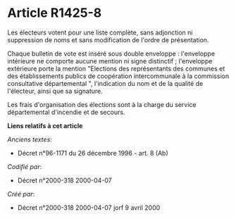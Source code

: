 # Article R1425-8

Les électeurs votent pour une liste complète, sans adjonction ni suppression de noms et sans modification de l'ordre de
présentation.

Chaque bulletin de vote est inséré sous double enveloppe : l'enveloppe intérieure ne comporte aucune mention ni signe
distinctif ; l'enveloppe extérieure porte la mention "Elections des représentants des communes et des établissements publics
de coopération intercommunale à la commission consultative départemental ", l'indication du nom et de la qualité de
l'électeur, ainsi que sa signature.

Les frais d'organisation des élections sont à la charge du service départemental d'incendie et de secours.

**Liens relatifs à cet article**

_Anciens textes_:

  - Décret n°96-1171 du 26 décembre 1996 - art. 8 (Ab)

_Codifié par_:

  - Décret n°2000-318 2000-04-07

_Créé par_:

  - Décret n°2000-318 2000-04-07 jorf 9 avril 2000
